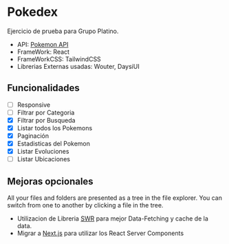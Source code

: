 # Pokedex

Ejercicio de prueba para Grupo Platino.

- API: [Pokemon API](https://pokeapi.co/)
- FrameWork: React
- FrameWorkCSS: TailwindCSS
- Librerias Externas usadas: Wouter, DaysiUI

## Funcionalidades

- [ ] Responsive
- [ ] Filtrar por Categoria
- [x] Filtrar por Busqueda
- [x] Listar todos los Pokemons
- [x] Paginación
- [x] Estadisticas del Pokemon
- [x] Listar Evoluciones
- [ ] Listar Ubicaciones

## Mejoras opcionales

All your files and folders are presented as a tree in the file explorer. You can switch from one to another by clicking a file in the tree.

- Utilizacion de Libreria [SWR](https://swr.vercel.app/) para mejor Data-Fetching y cache de la data.
- Migrar a [Next.js](https://nextjs.org/) para utilizar los React Server Components
